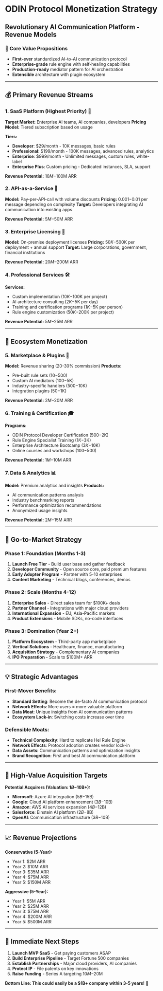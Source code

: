 # ODIN Protocol Monetization Strategy
## Revolutionary AI Communication Platform - Revenue Models

### 🎯 **Core Value Propositions**
- **First-ever** standardized AI-to-AI communication protocol
- **Enterprise-grade** rule engine with self-healing capabilities
- **Production-ready** mediator pattern for AI orchestration
- **Extensible** architecture with plugin ecosystem

---

## 💰 **Primary Revenue Streams**

### 1. **SaaS Platform (Highest Priority)** 🌟
**Target Market:** Enterprise AI teams, AI companies, developers
**Pricing Model:** Tiered subscription based on usage

**Tiers:**
- **Developer**: $29/month - 10K messages, basic rules
- **Professional**: $199/month - 100K messages, advanced rules, analytics
- **Enterprise**: $999/month - Unlimited messages, custom rules, white-label
- **Enterprise Plus**: Custom pricing - Dedicated instances, SLA, support

**Revenue Potential:** $10M-$100M ARR

### 2. **API-as-a-Service** 🔌
**Model:** Pay-per-API-call with volume discounts
**Pricing:** $0.001-$0.01 per message depending on complexity
**Target:** Developers integrating AI communication into existing apps

**Revenue Potential:** $5M-$50M ARR

### 3. **Enterprise Licensing** 🏢
**Model:** On-premise deployment licenses
**Pricing:** $50K-$500K per deployment + annual support
**Target:** Large corporations, government, financial institutions

**Revenue Potential:** $20M-$200M ARR

### 4. **Professional Services** 🛠️
**Services:**
- Custom implementation ($10K-$100K per project)
- AI architecture consulting ($2K-$5K per day)
- Training and certification programs ($1K-$5K per person)
- Rule engine customization ($50K-$200K per project)

**Revenue Potential:** $5M-$25M ARR

---

## 🚀 **Ecosystem Monetization**

### 5. **Marketplace & Plugins** 🎪
**Model:** Revenue sharing (20-30% commission)
**Products:**
- Pre-built rule sets ($10-$500)
- Custom AI mediators ($100-$5K)
- Industry-specific handlers ($500-$10K)
- Integration plugins ($50-$1K)

**Revenue Potential:** $2M-$20M ARR

### 6. **Training & Certification** 🎓
**Programs:**
- ODIN Protocol Developer Certification ($500-$2K)
- Rule Engine Specialist Training ($1K-$3K)
- Enterprise Architecture Bootcamp ($3K-$10K)
- Online courses and workshops ($100-$500)

**Revenue Potential:** $1M-$10M ARR

### 7. **Data & Analytics** 📊
**Model:** Premium analytics and insights
**Products:**
- AI communication patterns analysis
- Industry benchmarking reports
- Performance optimization recommendations
- Anonymized usage insights

**Revenue Potential:** $2M-$15M ARR

---

## 🎯 **Go-to-Market Strategy**

### **Phase 1: Foundation (Months 1-3)**
1. **Launch Free Tier** - Build user base and gather feedback
2. **Developer Community** - Open source core, paid premium features
3. **Early Adopter Program** - Partner with 5-10 enterprises
4. **Content Marketing** - Technical blogs, conferences, demos

### **Phase 2: Scale (Months 4-12)**
1. **Enterprise Sales** - Direct sales team for $100K+ deals
2. **Partner Channel** - Integrations with major cloud providers
3. **International Expansion** - EU, Asia-Pacific markets
4. **Product Extensions** - Mobile SDKs, no-code interfaces

### **Phase 3: Domination (Year 2+)**
1. **Platform Ecosystem** - Third-party app marketplace
2. **Vertical Solutions** - Healthcare, finance, manufacturing
3. **Acquisition Strategy** - Complementary AI companies
4. **IPO Preparation** - Scale to $100M+ ARR

---

## 💡 **Strategic Advantages**

### **First-Mover Benefits:**
- **Standard Setting**: Become the de-facto AI communication protocol
- **Network Effects**: More users = more valuable platform
- **Data Moat**: Unique insights from AI communication patterns
- **Ecosystem Lock-in**: Switching costs increase over time

### **Defensible Moats:**
- **Technical Complexity**: Hard to replicate Hel Rule Engine
- **Network Effects**: Protocol adoption creates vendor lock-in
- **Data Assets**: Communication patterns and optimization insights
- **Brand Recognition**: First and best AI communication platform

---

## 🎲 **High-Value Acquisition Targets**

**Potential Acquirers (Valuation: $1B-$10B+):**
- **Microsoft**: Azure AI integration ($5B-$15B)
- **Google**: Cloud AI platform enhancement ($3B-$10B)
- **Amazon**: AWS AI services expansion ($4B-$12B)
- **Salesforce**: Einstein AI platform ($2B-$8B)
- **OpenAI**: Communication infrastructure ($3B-$10B)

---

## 📈 **Revenue Projections**

**Conservative (5-Year):**
- Year 1: $2M ARR
- Year 2: $10M ARR
- Year 3: $35M ARR
- Year 4: $75M ARR
- Year 5: $150M ARR

**Aggressive (5-Year):**
- Year 1: $5M ARR
- Year 2: $25M ARR
- Year 3: $75M ARR
- Year 4: $200M ARR
- Year 5: $500M ARR

---

## 🎯 **Immediate Next Steps**

1. **Launch MVP SaaS** - Get paying customers ASAP
2. **Build Enterprise Pipeline** - Target Fortune 500 companies
3. **Establish Partnerships** - Major cloud providers, AI companies
4. **Protect IP** - File patents on key innovations
5. **Raise Funding** - Series A targeting $10M-$20M

**Bottom Line: This could easily be a $1B+ company within 3-5 years!** 🚀
